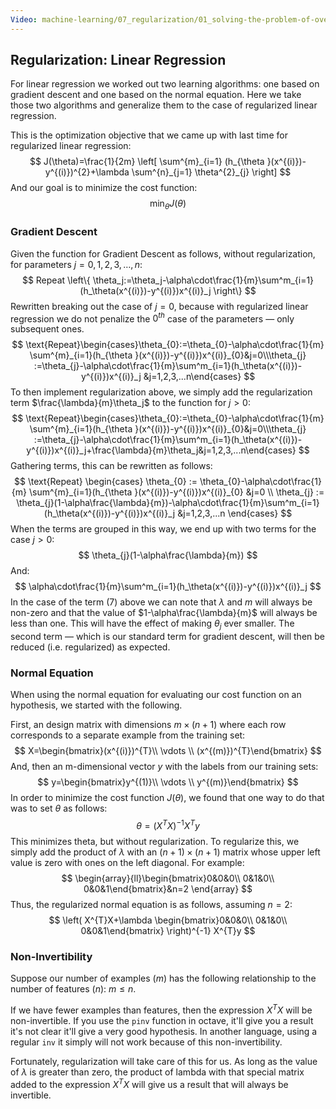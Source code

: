 ```yaml
---
Video: machine-learning/07_regularization/01_solving-the-problem-of-overfitting/05_regularized-linear-regression.mp4
---
```


## Regularization: Linear Regression

For linear regression we worked out two learning algorithms: one based on gradient descent and one based on the normal equation.  Here we take those two algorithms and generalize them to the case of regularized linear regression.

This is the optimization objective that we came up with last time for regularized linear regression:
$$
J(\theta)=\frac{1}{2m} \left[ \sum^{m}_{i=1} (h_{\theta }(x^{(i)})-y^{(i)})^{2}+\lambda \sum^{n}_{j=1} \theta^{2}_{j} \right]
$$
And our goal is to minimize the cost function:
$$
\min_{\theta }J(\theta)
$$

### Gradient Descent

Given the function for Gradient Descent as follows, without regularization, for parameters $j=0,1,2,3,…,n$:
$$
Repeat \left\{
\theta_j:=\theta_j-\alpha\cdot\frac{1}{m}\sum^m_{i=1}(h_\theta(x^{(i)})-y^{(i)})x^{(i)}_j
\right\}
$$
Rewritten breaking out the case of $j=0$, because with regularized linear regression we do not penalize the $0^{th}$ case of the parameters — only subsequent ones.
$$
\text{Repeat}\begin{cases}\theta_{0}:=\theta_{0}-\alpha\cdot\frac{1}{m} \sum^{m}_{i=1}(h_{\theta }(x^{(i)})-y^{(i)})x^{(i)}_{0}&j=0\\\theta_{j} :=\theta_{j}-\alpha\cdot\frac{1}{m}\sum^m_{i=1}(h_\theta(x^{(i)})-y^{(i)})x^{(i)}_j &j=1,2,3,...n\end{cases}
$$
To then implement regularization above, we simply add the regularization term $\frac{\lambda}{m}\theta_j$ to the function for $j>0$:
$$
\text{Repeat}\begin{cases}\theta_{0}:=\theta_{0}-\alpha\cdot\frac{1}{m} \sum^{m}_{i=1}(h_{\theta }(x^{(i)})-y^{(i)})x^{(i)}_{0}&j=0\\\theta_{j} :=\theta_{j}-\alpha\cdot\frac{1}{m}\sum^m_{i=1}(h_\theta(x^{(i)})-y^{(i)})x^{(i)}_j+\frac{\lambda}{m}\theta_j&j=1,2,3,...n\end{cases}
$$
Gathering terms, this can be rewritten as follows:
$$
\text{Repeat}
\begin{cases}
    \theta_{0} :=
    \theta_{0}-\alpha\cdot\frac{1}{m} \sum^{m}_{i=1}(h_{\theta }(x^{(i)})-y^{(i)})x^{(i)}_{0}
    &j=0
    \\
    \theta_{j} :=
    \theta_{j}(1-\alpha\frac{\lambda}{m})-\alpha\cdot\frac{1}{m}\sum^m_{i=1}(h_\theta(x^{(i)})-y^{(i)})x^{(i)}_j
    &j=1,2,3,...n
\end{cases}
$$
When the terms are grouped in this way, we end up with two terms for the case $j>0$:
$$
\theta_{j}(1-\alpha\frac{\lambda}{m})
$$
And:
$$
\alpha\cdot\frac{1}{m}\sum^m_{i=1}(h_\theta(x^{(i)})-y^{(i)})x^{(i)}_j
$$
In the case of the term $(7)$ above we can note that $\lambda$ and $m$ will always be non-zero and that the value of $1-\alpha\frac{\lambda}{m}$ will always be less than one. This will have the effect of making $\theta_j$ ever smaller.  The second term — which is our standard term for gradient descent, will then be reduced (i.e. regularized) as expected.

### Normal Equation

When using the normal equation for evaluating our cost function on an hypothesis, we started with the following.

First, an design matrix with dimensions $m \times (n+1)$ where each row corresponds to a separate example from the training set:
$$
X=\begin{bmatrix}(x^{(i)})^{T}\\ \vdots \\ (x^{(m)})^{T}\end{bmatrix}
$$
And, then an m-dimensional vector $y$ with the labels from our training sets:
$$
y=\begin{bmatrix}y^{(1)}\\ \vdots \\ y^{(m)}\end{bmatrix}
$$
In order to minimize the cost function $J(\theta)$, we found that one way to do that was to set $\theta$ as follows:
$$
\theta=(X^TX)^{-1}X^Ty
$$
This minimizes theta, but without regularization. To regularize this, we simply add the product of $\lambda$ with an $(n+1)\times(n+1)$ matrix whose upper left value is zero  with ones on the left diagonal. For example:
$$
\begin{array}{ll}\begin{bmatrix}0&0&0\\ 0&1&0\\ 0&0&1\end{bmatrix}&n=2 \end{array}
$$
Thus, the regularized normal equation is as follows, assuming $n=2$:
$$
\left( X^{T}X+\lambda \begin{bmatrix}0&0&0\\ 0&1&0\\ 0&0&1\end{bmatrix} \right)^{-1}  X^{T}y
$$

### Non-Invertibility

Suppose our number of examples ($m$) has the following relationship to the number of features ($n$): $m\leq n$.

If we have fewer examples than features, then the expression $X^TX$ will be non-invertible.  If you use the `pinv` function in octave, it'll give you a result it's not clear it'll give a very good hypothesis.  In another language, using a regular `inv` it simply will not work because of this non-invertibility.

Fortunately, regularization will take care of this for us. As long as the value of $\lambda$ is greater than zero, the product of lambda with that special matrix added to the expression $X^TX$ will give us a result that will always be invertible. 

